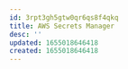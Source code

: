 ```yaml
---
id: 3rpt3gh5gtw0qr6qs8f4qkq
title: AWS Secrets Manager
desc: ''
updated: 1655018646418
created: 1655018646418
---
```


